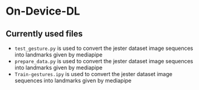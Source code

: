 # On-Device-DL

## Currently used files
- `test_gesture.py` is used to convert the jester dataset image sequences into landmarks given by mediapipe
- `prepare_data.py` is used to convert the jester dataset image sequences into landmarks given by mediapipe
- `Train-gestures.ipy` is used to convert the jester dataset image sequences into landmarks given by mediapipe


